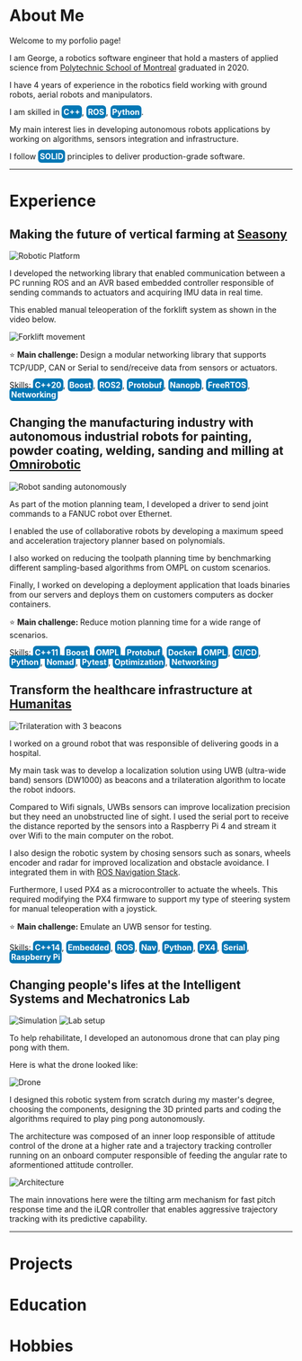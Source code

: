 # About Me

Welcome to my porfolio page!

I am George, a robotics software engineer that hold a masters of applied science from [Polytechnic School of Montreal](https://www.polymtl.ca/en) graduated in 2020. 

I have 4 years of experience in the robotics field working with ground robots, aerial robots and manipulators.

I am skilled in <span style="background-color: #0077B5; color: white; border-radius: 6px; padding: 3px 3px; font-weight: bold;">C++</span>, <span style="background-color: #0077B5; color: white; border-radius: 6px; padding: 3px 3px; font-weight: bold;">ROS</span>, <span style="background-color: #0077B5; color: white; border-radius: 6px; padding: 3px 3px; font-weight: bold;">Python</span>.

My main interest lies in developing autonomous robots applications by working on algorithms, sensors integration and infrastructure.

I follow <span style="background-color: #0077B5; color: white; border-radius: 6px; padding: 3px 3px; font-weight: bold;">SOLID</span> principles to deliver production-grade software.

***

# Experience

## Making the future of vertical farming at [Seasony](https://www.seasony.io/)

![Robotic Platform](watney.png)

I developed the networking library that enabled communication between a PC running ROS and an AVR based embedded controller responsible of sending commands to actuators and acquiring IMU data in real time.

This enabled manual teleoperation of the forklift system as shown in the video below.

![Forklift movement](forklift_video.gif)

<p>&#11088; <strong>Main challenge: </strong> Design a modular networking library that supports TCP/UDP, CAN or Serial to send/receive data from sensors or actuators.</p>

Skills: <span style="background-color: #0077B5; color: white; border-radius: 6px; padding: 3px 3px; font-weight: bold;">C++20</span>, 
<span style="background-color: #0077B5; color: white; border-radius: 6px; padding: 3px 3px; font-weight: bold;">Boost</span>, 
<span style="background-color: #0077B5; color: white; border-radius: 6px; padding: 3px 3px; font-weight: bold;">ROS2</span>, 
<span style="background-color: #0077B5; color: white; border-radius: 6px; padding: 3px 3px; font-weight: bold;">Protobuf</span>, 
<span style="background-color: #0077B5; color: white; border-radius: 6px; padding: 3px 3px; font-weight: bold;">Nanopb</span>, 
<span style="background-color: #0077B5; color: white; border-radius: 6px; padding: 3px 3px; font-weight: bold;">FreeRTOS</span>, 
<span style="background-color: #0077B5; color: white; border-radius: 6px; padding: 3px 3px; font-weight: bold;">Networking</span>

## Changing the manufacturing industry with autonomous industrial robots for painting, powder coating, welding, sanding and milling at [Omnirobotic](https://omnirobotic.com/)

![Robot sanding autonomously](omnirobotic.gif)

As part of the motion planning team, I developed a driver to send joint commands to a FANUC robot over Ethernet. 

I enabled the use of collaborative robots by developing a maximum speed and acceleration trajectory planner based on polynomials.

I also worked on reducing the toolpath planning time by benchmarking different sampling-based algorithms from OMPL on custom scenarios.

Finally, I worked on developing a deployment application that loads binaries from our servers and deploys them on customers computers as docker containers. 

<p>&#11088; <strong>Main challenge: </strong> Reduce motion planning time for a wide range of scenarios.</p>

Skills: <span style="background-color: #0077B5; color: white; border-radius: 6px; padding: 3px 3px; font-weight: bold;">C++11</span>, 
<span style="background-color: #0077B5; color: white; border-radius: 6px; padding: 3px 3px; font-weight: bold;">Boost</span>, 
<span style="background-color: #0077B5; color: white; border-radius: 6px; padding: 3px 3px; font-weight: bold;">OMPL</span>, 
<span style="background-color: #0077B5; color: white; border-radius: 6px; padding: 3px 3px; font-weight: bold;">Protobuf</span>, 
<span style="background-color: #0077B5; color: white; border-radius: 6px; padding: 3px 3px; font-weight: bold;">Docker</span>, 
<span style="background-color: #0077B5; color: white; border-radius: 6px; padding: 3px 3px; font-weight: bold;">OMPL</span>, 
<span style="background-color: #0077B5; color: white; border-radius: 6px; padding: 3px 3px; font-weight: bold;">CI/CD</span>, 
<span style="background-color: #0077B5; color: white; border-radius: 6px; padding: 3px 3px; font-weight: bold;">Python</span>, 
<span style="background-color: #0077B5; color: white; border-radius: 6px; padding: 3px 3px; font-weight: bold;">Nomad</span>, 
<span style="background-color: #0077B5; color: white; border-radius: 6px; padding: 3px 3px; font-weight: bold;">Pytest</span>, 
<span style="background-color: #0077B5; color: white; border-radius: 6px; padding: 3px 3px; font-weight: bold;">Optimization</span>, 
<span style="background-color: #0077B5; color: white; border-radius: 6px; padding: 3px 3px; font-weight: bold;">Networking</span>

## Transform the healthcare infrastructure at [Humanitas](https://www.humanitas.io/)

![Trilateration with 3 beacons](trilateration.png)

I worked on a ground robot that was responsible of delivering goods in a hospital.

My main task was to develop a localization solution using UWB (ultra-wide band) sensors (DW1000) as beacons and a trilateration algorithm to locate the robot indoors.

Compared to Wifi signals, UWBs sensors can improve localization precision but they need an unobstructed line of sight. I used the serial port to receive the distance reported by the sensors into a Raspberry Pi 4 and stream it over Wifi to the main computer on the robot.

I also design the robotic system by chosing sensors such as sonars, wheels encoder and radar for improved localization and obstacle avoidance. I integrated them in with [ROS Navigation Stack](https://github.com/ros-planning/navigation).

Furthermore, I used PX4 as a microcontroller to actuate the wheels. This required modifying the PX4 firmware to support my type of steering system for manual teleoperation with a joystick.

<p>&#11088; <strong>Main challenge: </strong> Emulate an UWB sensor for testing.</p>

Skills: <span style="background-color: #0077B5; color: white; border-radius: 6px; padding: 3px 3px; font-weight: bold;">C++14</span>, 
<span style="background-color: #0077B5; color: white; border-radius: 6px; padding: 3px 3px; font-weight: bold;">Embedded</span>, 
<span style="background-color: #0077B5; color: white; border-radius: 6px; padding: 3px 3px; font-weight: bold;">ROS</span>, 
<span style="background-color: #0077B5; color: white; border-radius: 6px; padding: 3px 3px; font-weight: bold;">Nav</span>, 
<span style="background-color: #0077B5; color: white; border-radius: 6px; padding: 3px 3px; font-weight: bold;">Python</span>, 
<span style="background-color: #0077B5; color: white; border-radius: 6px; padding: 3px 3px; font-weight: bold;">PX4</span>, 
<span style="background-color: #0077B5; color: white; border-radius: 6px; padding: 3px 3px; font-weight: bold;">Serial</span>, 
<span style="background-color: #0077B5; color: white; border-radius: 6px; padding: 3px 3px; font-weight: bold;">Raspberry Pi</span>

## Changing people's lifes at the Intelligent Systems and Mechatronics Lab

![Simulation](Vrep_simulation.gif)
![Lab setup](hitting_motion.gif)

To help rehabilitate, I developed an autonomous drone that can play ping pong with them. 

Here is what the drone looked like:

![Drone](drone.png)

I designed this robotic system from scratch during my master's degree, choosing the components, designing the 3D printed parts and coding the algorithms required to play ping pong autonomously.

The architecture was composed of an inner loop responsible of attitude control of the drone at a higher rate and a trajectory tracking controller running on an onboard computer responsible of feeding the angular rate to aformentioned attitude controller. 

![Architecture](software_architecture.png)

The main innovations here were the tilting arm mechanism for fast pitch response time and the iLQR controller that enables aggressive trajectory tracking with its predictive capability.

*** 

# Projects

# Education

# Hobbies

